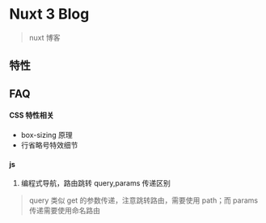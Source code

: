 # Nuxt 3 Blog

> nuxt 博客

## 特性

## FAQ

#### CSS 特性相关

- box-sizing 原理
- 行省略号特效细节

#### js

1. 编程式导航，路由跳转 query,params 传递区别

> query 类似 get 的参数传递，注意跳转路由，需要使用 path；而 params 传递需要使用命名路由
